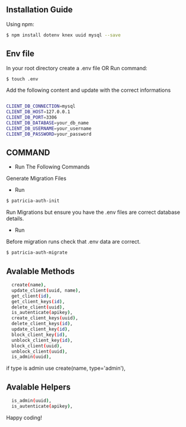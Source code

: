 ## Installation Guide

Using npm:

```bash
$ npm install dotenv knex uuid mysql --save
```

## Env file
In your root directory create a .env file OR Run command:

```bash
$ touch .env
```
Add the following content and update with the correct informations

```bash

CLIENT_DB_CONNECTION=mysql
CLIENT_DB_HOST=127.0.0.1
CLIENT_DB_PORT=3306
CLIENT_DB_DATABASE=your_db_name
CLIENT_DB_USERNAME=your_username
CLIENT_DB_PASSWORD=your_password
```

## COMMAND

- Run The Following Commands

Generate Migration Files
- Run 

```bash
$ patricia-auth-init
```

Run Migrations but ensure you have the .env files are correct database details. 
- Run 

Before migration runs check that .env data are correct.
```bash
$ patricia-auth-migrate
```

## Avalable Methods 

```bash
  create(name), 
  update_client(uuid, name),
  get_client(id),
  get_client_keys(id),
  delete_client(uuid),
  is_autenticate(apikey),
  create_client_keys(uuid),
  delete_client_keys(id),
  update_client_key(id),
  block_client_key(id),
  unblock_client_key(id),
  block_client(uuid),
  unblock_client(uuid),
  is_admin(uuid),

```
if type is admin use  create(name, type='admin'), 

## Avalable Helpers 
```bash
  is_admin(uuid),
  is_autenticate(apikey),
```

Happy coding!
